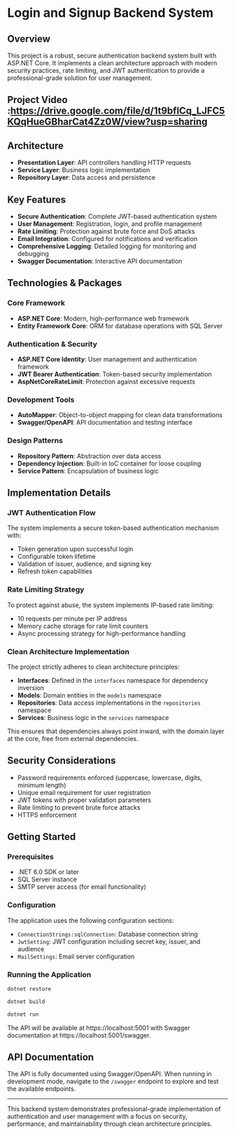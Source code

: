 # Login and Signup Backend System

## Overview

This project is a robust, secure authentication backend system built with ASP.NET Core. It implements a clean architecture approach with modern security practices, rate limiting, and JWT authentication to provide a professional-grade solution for user management.

## Project Video :https://drive.google.com/file/d/1t9bfICq_LJFC5KQqHueGBharCat4Zz0W/view?usp=sharing

## Architecture

- **Presentation Layer**: API controllers handling HTTP requests
- **Service Layer**: Business logic implementation
- **Repository Layer**: Data access and persistence


## Key Features

- **Secure Authentication**: Complete JWT-based authentication system
- **User Management**: Registration, login, and profile management
- **Rate Limiting**: Protection against brute force and DoS attacks
- **Email Integration**: Configured for notifications and verification
- **Comprehensive Logging**: Detailed logging for monitoring and debugging
- **Swagger Documentation**: Interactive API documentation

## Technologies & Packages

### Core Framework
- **ASP.NET Core**: Modern, high-performance web framework
- **Entity Framework Core**: ORM for database operations with SQL Server

### Authentication & Security
- **ASP.NET Core Identity**: User management and authentication framework
- **JWT Bearer Authentication**: Token-based security implementation
- **AspNetCoreRateLimit**: Protection against excessive requests

### Development Tools
- **AutoMapper**: Object-to-object mapping for clean data transformations
- **Swagger/OpenAPI**: API documentation and testing interface

### Design Patterns
- **Repository Pattern**: Abstraction over data access
- **Dependency Injection**: Built-in IoC container for loose coupling
- **Service Pattern**: Encapsulation of business logic

## Implementation Details

### JWT Authentication Flow

The system implements a secure token-based authentication mechanism with:
- Token generation upon successful login
- Configurable token lifetime
- Validation of issuer, audience, and signing key
- Refresh token capabilities

### Rate Limiting Strategy

To protect against abuse, the system implements IP-based rate limiting:
- 10 requests per minute per IP address
- Memory cache storage for rate limit counters
- Async processing strategy for high-performance handling

### Clean Architecture Implementation

The project strictly adheres to clean architecture principles:
- **Interfaces**: Defined in the `interfaces` namespace for dependency inversion
- **Models**: Domain entities in the `models` namespace
- **Repositories**: Data access implementations in the `repositories` namespace
- **Services**: Business logic in the `services` namespace

This ensures that dependencies always point inward, with the domain layer at the core, free from external dependencies.

## Security Considerations

- Password requirements enforced (uppercase, lowercase, digits, minimum length)
- Unique email requirement for user registration
- JWT tokens with proper validation parameters
- Rate limiting to prevent brute force attacks
- HTTPS enforcement

## Getting Started

### Prerequisites
- .NET 6.0 SDK or later
- SQL Server instance
- SMTP server access (for email functionality)

### Configuration

The application uses the following configuration sections:
- `ConnectionStrings:sqlConnection`: Database connection string
- `JwtSetting`: JWT configuration including secret key, issuer, and audience
- `MailSettings`: Email server configuration

### Running the Application

```bash
dotnet restore
```

```bash
dotnet build
```

```bash
dotnet run
```

The API will be available at https://localhost:5001 with Swagger documentation at https://localhost:5001/swagger.

## API Documentation

The API is fully documented using Swagger/OpenAPI. When running in development mode, navigate to the `/swagger` endpoint to explore and test the available endpoints.

---

This backend system demonstrates professional-grade implementation of authentication and user management with a focus on security, performance, and maintainability through clean architecture principles.
